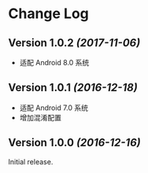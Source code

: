 Change Log
==========

Version 1.0.2 *(2017-11-06)*
----------------------------

- 适配 Android 8.0 系统

Version 1.0.1 *(2016-12-18)*
----------------------------

- 适配 Android 7.0 系统
- 增加混淆配置

Version 1.0.0 *(2016-12-16)*
----------------------------

Initial release.
